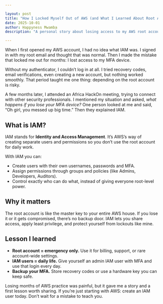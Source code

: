 ```yaml
---

layout: post
title: "How I Locked Myself Out of AWS (and What I Learned About Root Accounts)"
date: 2025-10-01
author: Happyness Mwamba
description: "A personal story about losing access to my AWS root account, and why you should create IAM users from day one."

---
```


When I first opened my AWS account, I had no idea what IAM was. I signed in with my root email and thought that was normal. Then I made the mistake that locked me out for months: I lost access to my MFA device.

Without my authenticator, I couldn’t log in at all. I tried recovery codes, email verifications, even creating a new account, but nothing worked smoothly. That period taught me one thing: depending on the root account is risky.

A few months later, I attended an Africa HackOn meeting, trying to connect with other security professionals. I mentioned my situation and asked, *what happens if you lose your MFA device?* One person looked at me and said, “Oh girl, you messed up big time.” Then they explained IAM.

## What is IAM?
IAM stands for **Identity and Access Management**. It’s AWS’s way of creating separate users and permissions so you don’t use the root account for daily work.  

With IAM you can:  
- Create users with their own usernames, passwords and MFA.  
- Assign permissions through groups and policies (like Admins, Developers, Auditors).  
- Control exactly who can do what, instead of giving everyone root-level power.  

## Why it matters
The root account is like the master key to your entire AWS house. If you lose it or it gets compromised, there’s no backup door. IAM lets you share access, apply least privilege, and protect yourself from lockouts like mine.

## Lesson I learned
- **Root account = emergency only.** Use it for billing, support, or rare account-wide settings.  
- **IAM users = daily life.** Give yourself an admin IAM user with MFA and use that login every day.  
- **Backup your MFA.** Store recovery codes or use a hardware key you can keep safe.  

Losing months of AWS practice was painful, but it gave me a story and a first lesson worth sharing. If you’re just starting with AWS: create an IAM user today. Don’t wait for a mistake to teach you.
